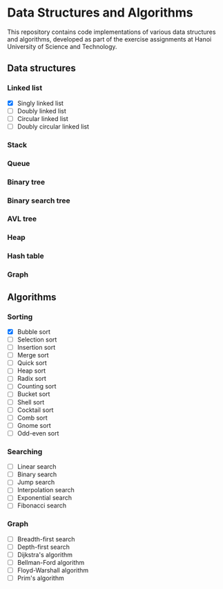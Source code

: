 # Data Structures and Algorithms

This repository contains code implementations of various data structures and algorithms, developed as part of the exercise assignments at Hanoi University of Science and Technology.

## Data structures

### Linked list

- [x] Singly linked list
- [ ] Doubly linked list
- [ ] Circular linked list
- [ ] Doubly circular linked list

### Stack

### Queue

### Binary tree

### Binary search tree

### AVL tree

### Heap

### Hash table

### Graph

## Algorithms

### Sorting

- [x] Bubble sort
- [ ] Selection sort
- [ ] Insertion sort
- [ ] Merge sort
- [ ] Quick sort
- [ ] Heap sort
- [ ] Radix sort
- [ ] Counting sort
- [ ] Bucket sort
- [ ] Shell sort
- [ ] Cocktail sort
- [ ] Comb sort
- [ ] Gnome sort
- [ ] Odd-even sort

### Searching

- [ ] Linear search
- [ ] Binary search
- [ ] Jump search
- [ ] Interpolation search
- [ ] Exponential search
- [ ] Fibonacci search

### Graph

- [ ] Breadth-first search
- [ ] Depth-first search
- [ ] Dijkstra's algorithm
- [ ] Bellman-Ford algorithm
- [ ] Floyd-Warshall algorithm
- [ ] Prim's algorithm